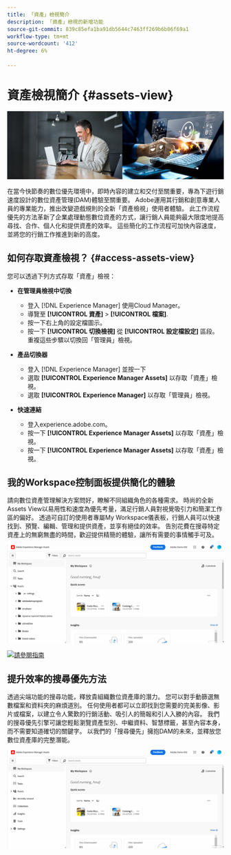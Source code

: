 ```yaml
---
title: 「資產」檢視簡介
description: 「資產」檢視的新增功能
source-git-commit: 839c85efa1ba91db5644c7463ff269b6b06f69a1
workflow-type: tm+mt
source-wordcount: '412'
ht-degree: 6%

---
```



# 資產檢視簡介 {#assets-view}

![部署 Assets Essentials](assets/banner-image.jpg)

在當今快節奏的數位優先環境中，即時內容的建立和交付至關重要，專為下遊行銷速度設計的數位資產管理(DAM)體驗至關重要。 Adobe運用其行銷和創意專業人員的專業能力，推出改變遊戲規則的全新「資產檢視」使用者體驗。 此工作流程優先的方法革新了企業處理動態數位資產的方式，讓行銷人員能夠最大限度地提高尋找、合作、個人化和提供資產的效率。 這些簡化的工作流程可加快內容速度，並將您的行銷工作推進到新的高度。

## 如何存取資產檢視？ {#access-assets-view}

您可以透過下列方式存取「資產」檢視：

* **在管理員檢視中切換**

   * 登入 [!DNL Experience Manager] 使用Cloud Manager。
   * 導覽至 **[!UICONTROL 資產]** > **[!UICONTROL 檔案]**.
   * 按一下右上角的設定檔圖示。
   * 按一下 **[!UICONTROL 切換檢視]** 從 **[!UICONTROL 設定檔設定]** 區段。
重複這些步驟以切換回「管理員」檢視。

* **產品切換器**
   * 登入 [!DNL Experience Manager] 並按一下
   * 選取 **[!UICONTROL Experience Manager Assets]** 以存取「資產」檢視。
   * 選取 **[!UICONTROL Experience Manager]** 以存取「管理員」檢視。

* **快速連結**
   * 登入experience.adobe.com。
   * 按一下 **[!UICONTROL Experience Manager Assets]** 以存取「資產」檢視。
   * 按一下 **[!UICONTROL Experience Manager Assets]** 以存取「資產」檢視。


## 我的Workspace控制面板提供簡化的體驗

請向數位資產管理解決方案問好，瞭解不同組織角色的各種需求。 時尚的全新Assets View以易用性和速度為優先考量，滿足行銷人員對視覺吸引力和簡潔工作區的偏好。 透過可自訂的使用者專屬My Workspace儀表板，行銷人員可以快速找到、預覽、編輯、管理和提供資產，並享有絕佳的效率。 告別花費在搜尋特定資產上的無窮無盡的時間，歡迎提供精簡的體驗，讓所有需要的事情觸手可及。

![部署 Assets Essentials](assets/experiment.gif)

[![請參閱指南](https://helpx.adobe.com/content/dam/help/en/marketing-cloud/how-to/digital-foundation/_jcr_content/main-pars/image_1250343773/see-the-guide-sm.png)](my-workspace.md)

## 提升效率的搜尋優先方法

透過尖端功能的搜尋功能，釋放貴組織數位資產庫的潛力。 您可以對手動篩選無數檔案和資料夾的麻煩道別。 任何使用者都可以立即找到您需要的完美影像、影片或檔案，以建立令人驚歎的行銷活動、吸引人的簡報和引人入勝的內容。 我們的搜尋優先引擎可讓您輕鬆瀏覽資產型別、中繼資料、智慧標籤，甚至內容本身，而不需要知道確切的關鍵字。 以我們的「搜尋優先」擁抱DAM的未來，並釋放您數位資產庫的完整潛能。

![部署 Assets Essentials](assets/search-first.gif)


